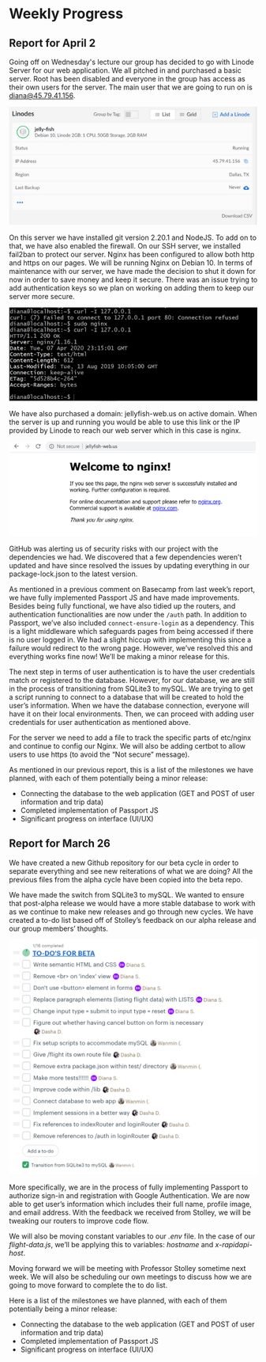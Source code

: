 # Weekly Progress

## Report for April 2
Going off on Wednesday's lecture our group has decided to go with Linode Server for our web application. We all pitched in and purchased a basic server. Root has been disabled and everyone in the group has access as their own users for the server. The main user that we are going to run on is diana@45.79.41.156.

![Linodes](screenshots/linode.png)

On this server we have installed git version 2.20.1 and NodeJS. To add on to that, we have also enabled the firewall. On our SSH server, we installed fail2ban to protect our server. Nginx has been configured to allow both http and https on our pages. We will be running Nginx on Debian 10. In terms of maintenance with our server, we have made the decision to shut it down for now in order to save money and keep it secure. There was an issue trying to add authentication keys so we plan on working on adding them to keep our server more secure. 

![Terminal](screenshots/terminal.png)

We have also purchased a domain: jellyfish-web.us on active domain. When the server is up and running you would be able to use this link or the IP provided by Linode to reach our web server which in this case is nginx.

![nginx](screenshots/nginx.png)

GitHub was alerting us of security risks with our project with the dependencies we had. We discovered that a few dependencies weren’t updated and have since resolved the issues by updating everything in our package-lock.json to the latest version. 

As mentioned in a previous comment on Basecamp from last week’s report, we have fully implemented Passport JS and have made improvements. Besides being fully functional, we have also tidied up the routers, and authentication functionalities are now under the `/auth` path. In addition to Passport, we’ve also included `connect-ensure-login` as a dependency. This is a light middleware which safeguards pages from being accessed if there is no user logged in. We had a slight hiccup with implementing this since a failure would redirect to the wrong page. However, we’ve resolved this and everything works fine now! We’ll be making a minor release for this.

The next step in terms of user authentication is to have the user credentials match or registered to the database. However,  for our database, we are still in the process of transitioning from SQLite3 to mySQL. We are trying to get a script running to connect to a database that will be created to hold the user’s information. When we have the database connection, everyone will have it on their local environments. Then, we can proceed with adding user credentials for user authentication as mentioned above. 

For the server we need to add a file to track the specific parts of etc/nginx and continue to config our Nginx. We will also be adding certbot to allow users to use https (to avoid the “Not secure” message).

As mentioned in our previous report, this is a list of the milestones we have planned, with each of them potentially being a minor release:

- Connecting the database to the web application (GET and POST of user information and trip data)
- Completed implementation of Passport JS
- Significant progress on interface (UI/UX)

## Report for March 26
We have created a new Github repository for our beta cycle in order to separate everything and see new reiterations of what we are doing? All the previous files from the alpha cycle have been copied into the beta repo.

We have made the switch from SQLite3 to mySQL. We wanted to ensure that post-alpha release we would have a more stable database to work with as we continue to make new releases and go through new cycles.  We have created a to-do list based off of Stolley’s feedback on our alpha release and our group members’ thoughts.

![To-do list](screenshots/03-27-01.png)

More specifically, we are in the process of fully implementing Passport to authorize sign-in and registration with Google Authentication. We are now able to get user’s information which includes their full name, profile image, and email address. With the feedback we received from Stolley, we will be tweaking our routers to improve code flow.

We will also be moving constant variables to our *.env* file. In the case of our *flight-data.js*, we’ll be applying this to variables: *hostname* and *x-rapidapi-host*.

Moving forward we will be meeting with Professor Stolley sometime next week. We will also be scheduling our own meetings to discuss how we are going to move forward to complete the to do list.

Here is a list of the milestones we have planned, with each of them potentially being a minor release:

- Connecting the database to the web application (GET and POST of user information and trip data)
- Completed implementation of Passport JS
- Significant progress on interface (UI/UX)
